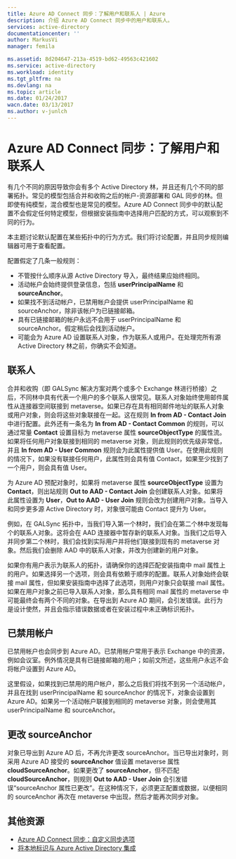 ```yaml
---
title: Azure AD Connect 同步：了解用户和联系人 | Azure
description: 介绍 Azure AD Connect 同步中的用户和联系人。
services: active-directory
documentationcenter: ''
author: MarkusVi
manager: femila

ms.assetid: 8d204647-213a-4519-bd62-49563c421602
ms.service: active-directory
ms.workload: identity
ms.tgt_pltfrm: na
ms.devlang: na
ms.topic: article
ms.date: 01/24/2017
wacn.date: 03/13/2017
ms.author: v-junlch
---
```


# Azure AD Connect 同步：了解用户和联系人
有几个不同的原因导致你会有多个 Active Directory 林，并且还有几个不同的部署拓扑。常见的模型包括合并和收购之后的帐户-资源部署和 GAL 同步的林。但即使有纯模型，混合模型也是常见的模型。Azure AD Connect 同步中的默认配置不会假定任何特定模型，但根据安装指南中选择用户匹配的方式，可以观察到不同的行为。

本主题讨论默认配置在某些拓扑中的行为方式。我们将讨论配置，并且同步规则编辑器可用于查看配置。

配置假定了几条一般规则：

- 不管按什么顺序从源 Active Directory 导入，最终结果应始终相同。
- 活动帐户会始终提供登录信息，包括 **userPrincipalName** 和 **sourceAnchor**。
- 如果找不到活动帐户，已禁用帐户会提供 userPrincipalName 和 sourceAnchor，除非该帐户为已链接邮箱。
- 具有已链接邮箱的帐户永远不会用于 userPrincipalName 和 sourceAnchor。假定稍后会找到活动帐户。
- 可能会为 Azure AD 设置联系人对象，作为联系人或用户。在处理完所有源 Active Directory 林之前，你确实不会知道。

## 联系人
合并和收购（即 GALSync 解决方案对两个或多个 Exchange 林进行桥接）之后，不同林中具有代表一个用户的多个联系人很常见。联系人对象始终使用邮件属性从连接器空间联接到 metaverse。如果已存在具有相同邮件地址的联系人对象或用户对象，则会将这些对象联接在一起。这在规则 **In from AD - Contact Join** 中进行配置。此外还有一条名为 **In from AD - Contact Common** 的规则，可以通过常量 **Contact** 设置目标为 metaverse 属性 **sourceObjectType** 的属性流。如果将任何用户对象联接到相同的 metaverse 对象，则此规则的优先级非常低，并且 **In from AD - User Common** 规则会为此属性提供值 User。在使用此规则的情况下，如果没有联接任何用户，此属性则会具有值 Contact，如果至少找到了一个用户，则会具有值 User。

为 Azure AD 预配对象时，如果将 metaverse 属性 **sourceObjectType** 设置为 **Contact**，则出站规则 **Out to AAD - Contact Join** 会创建联系人对象。如果将此属性设置为 **User**，**Out to AAD - User Join** 规则会改为创建用户对象。当导入和同步更多源 Active Directory 时，对象很可能由 Contact 提升为 User。

例如，在 GALSync 拓扑中，当我们导入第一个林时，我们会在第二个林中发现每个的联系人对象。这将会在 AAD 连接器中暂存新的联系人对象。当我们之后导入并同步第二个林时，我们会找到实际用户并将他们联接到现有的 metaverse 对象。然后我们会删除 AAD 中的联系人对象，并改为创建新的用户对象。

如果你有用户表示为联系人的拓扑，请确保你的选择匹配安装指南中 mail 属性上的用户。如果选择另一个选项，则会具有依赖于顺序的配置。联系人对象始终会联接 mail 属性，但如果安装指南中选择了此选项，则用户对象只会联接 mail 属性。如果在用户对象之前已导入联系人对象，那么具有相同 mail 属性的 metaverse 中可能最终会有两个不同的对象。在导出到 Azure AD 期间，会引发错误。此行为是设计使然，并且会指示错误数据或者在安装过程中未正确标识拓扑。

## 已禁用帐户
已禁用帐户也会同步到 Azure AD。已禁用帐户常用于表示 Exchange 中的资源，例如会议室。例外情况是具有已链接邮箱的用户；如前文所述，这些用户永远不会将帐户设置到 Azure AD。

这里假设，如果找到已禁用的用户帐户，那么之后我们将找不到另一个活动帐户，并且在找到 userPrincipalName 和 sourceAnchor 的情况下，对象会设置到 Azure AD。如果另一个活动帐户联接到相同的 metaverse 对象，则会使用其 userPrincipalName 和 sourceAnchor。

## 更改 sourceAnchor
对象已导出到 Azure AD 后，不再允许更改 sourceAnchor。当已导出对象时，则采用 Azure AD 接受的 **sourceAnchor** 值设置 metaverse 属性 **cloudSourceAnchor**。如果更改了 **sourceAnchor**，但不匹配 **cloudSourceAnchor**，则规则 **Out to AAD - User Join** 会引发错误“sourceAnchor 属性已更改”。在这种情况下，必须更正配置或数据，以便相同的 sourceAnchor 再次在 metaverse 中出现，然后才能再次同步对象。

## 其他资源
- [Azure AD Connect 同步：自定义同步选项](./active-directory-aadconnectsync-whatis.md)
- [将本地标识与 Azure Active Directory 集成](./active-directory-aadconnect.md)

<!---HONumber=Mooncake_0306_2017-->
<!---Update_Description: wording update -->
